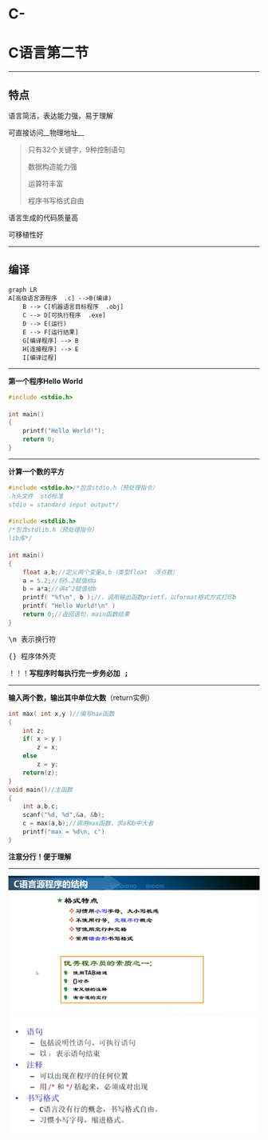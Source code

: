 # C-
# C语言第二节

***

## 特点

语言简洁，表达能力强，易于理解

可直接访问__物理地址__

> 只有32个关键字，9种控制语句
> 
> 数据构造能力强
> 
> 运算符丰富
> 
> 程序书写格式自由

语言生成的代码质量高

可移植性好

***

## 编译

```mermaid
graph LR
A[高级语言源程序  .c] -->B(编译)
    B --> C[机器语言目标程序  .obj]
    C --> D[可执行程序  .exe]
    D --> E(运行)
    E --> F[运行结果]
    G[编译程序] --> B
    H[连接程序] --> E
    I[编译过程]
```

***

__第一个程序Hello World__

```C
#include <stdio.h>

int main()
{
    printf("Hello World!");
    return 0;
}
```

***

__计算一个数的平方__

```C
#include <stdio.h>/*包含stdio.h（预处理指令）
.h头文件  std标准
stdio = standard input output*/

#include <stdlib.h>
/*包含stdlib.h（预处理指令）
lib库*/

int main()
{
    float a,b;//定义两个变量a,b（类型float  浮点数）
    a = 5.2;//将5.2赋值给a
    b = a*a;//讲a^2赋值给b
    printf( "%f\n", b );//，调用输出函数printf，以format格式方式打印b
    printf( "Hello World!\n" )
    return 0;//返回语句，main函数结果
}

```

<kbd> \n </kbd>表示换行符

<kbd> {} </kbd>程序体外壳

！！！__写程序时每执行完一步务必加<kbd> ; </kbd>__

***

__输入两个数，输出其中单位大数__（return实例）

```C
int max( int x,y )//编写max函数
{
    int z;
    if( x > y )
        z = x;
    else
        z = y;
    return(z);
}
void main()//主函数
{
    int a,b,c;
    scanf("%d, %d",&a, &b);
    c = max(a,b);//调用max函数，求a和b中大者
    printf("max = %d\n, c")
}
```



__注意分行！便于理解__

***
![好习惯](https://github.com/DrADCalcium/C-/blob/main/good%20habits.png?raw=true "好习惯")
![结论1](https://github.com/DrADCalcium/C-/blob/main/conclusion%201.png?raw=true "结论1")
